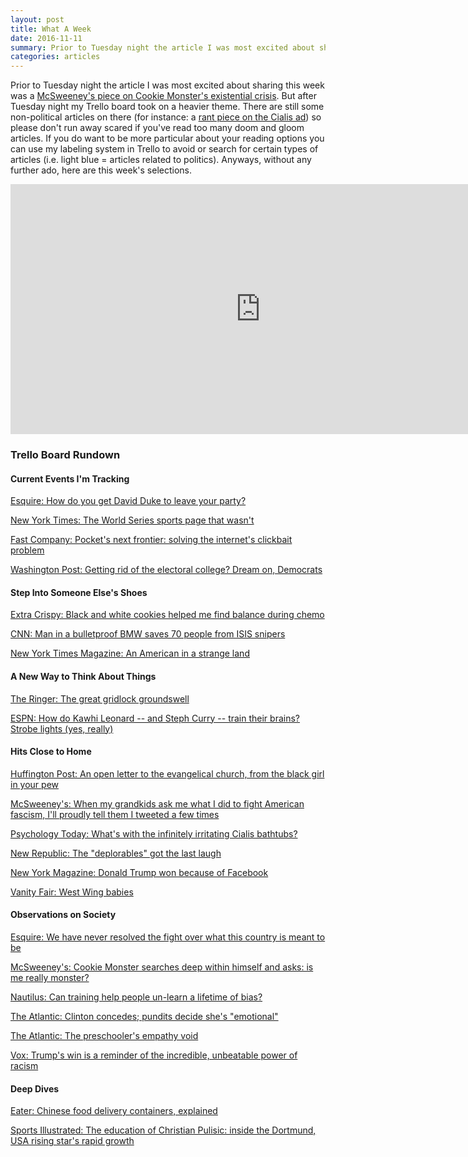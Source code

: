 ```yaml
---
layout: post
title: What A Week
date: 2016-11-11
summary: Prior to Tuesday night the article I was most excited about sharing this week was a McSweeney's piece on Cookie Monster's existential crisis. But after Tuesday night my Trello board took on a heavier theme...
categories: articles
---
```

Prior to Tuesday night the article I was most excited about sharing this week was a <a href="https://www.mcsweeneys.net/articles/cookie-monster-searches-deep-within-himself-and-asks-is-me-really-monster" onclick="trackOutboundLink('https://www.mcsweeneys.net/articles/cookie-monster-searches-deep-within-himself-and-asks-is-me-really-monster'); window.open(this.href); return false;">McSweeney's piece on Cookie Monster's existential crisis</a>. But after Tuesday night my Trello board took on a heavier theme. There are still some non-political articles on there (for instance: a <a href="https://www.psychologytoday.com/blog/psychoanalytic-excavation/201106/whats-the-infinitely-irritating-cialis-bathtubs" target="_blank" onclick="trackOutboundLink('https://www.psychologytoday.com/blog/psychoanalytic-excavation/201106/whats-the-infinitely-irritating-cialis-bathtubs'); return false;">rant piece on the Cialis ad</a>) so please don't run away scared if you've read too many doom and gloom articles. If you do want to be more particular about your reading options you can use my labeling system in Trello to avoid or search for certain types of articles (i.e. light blue = articles related to politics). Anyways, without any further ado, here are this week's selections.

<iframe src="https://trello.com/b/YhcLhdQ7.html" width="800" height="400" frameborder="0" style="border:0" allowfullscreen></iframe>

<h3>Trello Board Rundown</h3>

<h4>Current Events I'm Tracking</h4>

<a href="http://www.esquire.com/news-politics/a50215/david-duke-donald-trump-campaign-trail/" target="_blank" onclick="trackOutboundLink('http://esquire.com/news-politics/a50215/david-duke-donald-trump-campaign-trail/'); return false;">Esquire: How do you get David Duke to leave your party?</a>

<a href="http://www.nytimes.com/2016/11/05/insider/the-world-series-sports-page-that-wasnt.html?_r=0" target="_blank" onclick="trackOutboundLink('http://www.nytimes.com/2016/11/05/insider/the-world-series-sports-page-that-wasnt.html?_r=0'); return false;">New York Times: The World Series sports page that wasn't</a>

<a href="https://www.fastcompany.com/3064955/pockets-next-frontier-solving-the-internets-clickbait-problem" target="_blank" onclick="trackOutboundLink('https://www.fastcompany.com/3064955/pockets-next-frontier-solving-the-internets-clickbait-problem'); return false;">Fast Company: Pocket's next frontier: solving the internet's clickbait problem</a>

<a href="https://www.washingtonpost.com/news/the-fix/wp/2016/11/09/getting-rid-of-the-electoral-college-dream-on-democrats/" target="_blank" onclick="trackOutboundLink('https://www.washingtonpost.com/news/the-fix/wp/2016/11/09/getting-rid-of-the-electoral-college-dream-on-democrats/'); return false;">Washington Post: Getting rid of the electoral college? Dream on, Democrats</a>

<h4>Step Into Someone Else's Shoes</h4>

<a href="http://www.extracrispy.com/food/1379/black-and-white-cookies-helped-me-find-balance-during-chemo" target="_blank" onclick="trackOutboundLink('http://www.extracrispy.com/food/1379/black-and-white-cookies-helped-me-find-balance-during-chemo'); return false;">Extra Crispy: Black and white cookies helped me find balance during chemo</a>

<a href="http://www.cnn.com/2016/11/07/middleeast/bulletproof-bmw-isis-snipers/index.html" target="_blank" onclick="trackOutboundLink('http://www.cnn.com/2016/11/07/middleeast/bulletproof-bmw-isis-snipers/index.html'); return false;">CNN: Man in a bulletproof BMW saves 70 people from ISIS snipers</a>

<a href="http://www.nytimes.com/2016/11/06/magazine/an-american-in-a-strange-land.html" target="_blank" onclick="trackOutboundLink('http://www.nytimes.com/2016/11/06/magazine/an-american-in-a-strange-land.html'); return false;">New York Times Magazine: An American in a strange land</a>

<h4>A New Way to Think About Things</h4>

<a href="https://theringer.com/seattle-light-rail-ballot-measure-st3-56915860865#.cq7ktiy7u" target="_blank" onclick="trackOutboundLink('https://theringer.com/seattle-light-rail-ballot-measure-st3-56915860865#.cq7ktiy7u'); return false;">The Ringer: The great gridlock groundswell</a>

<a href="http://www.espn.com/nba/story/_/id/18002545/kawhi-leonard-strobe-light-training-nba" target="_blank" onclick="trackOutboundLink('http://www.espn.com/nba/story/_/id/18002545/kawhi-leonard-strobe-light-training-nba'); return false;">ESPN: How do Kawhi Leonard -- and Steph Curry -- train their brains? Strobe lights (yes, really)</a>

<h4>Hits Close to Home</h4>

<a href="http://m.huffpost.com/us/entry/us_5823bd6be4b0334571e0a633" target="_blank" onclick="trackOutboundLink('http://m.huffpost.com/us/entry/us_5823bd6be4b0334571e0a633'); return false;">Huffington Post: An open letter to the evangelical church, from the black girl in your pew</a>

<a href="https://www.mcsweeneys.net/articles/when-my-grandkids-ask-me-what-i-did-to-fight-american-fascism-ill-proudly-tell-them-i-tweeted-a-few-times" target="_blank" onclick="trackOutboundLink('https://www.mcsweeneys.net/articles/when-my-grandkids-ask-me-what-i-did-to-fight-american-fascism-ill-proudly-tell-them-i-tweeted-a-few-times'); return false;">McSweeney's: When my grandkids ask me what I did to fight American fascism, I'll proudly tell them I tweeted a few times</a>

<a href="https://www.psychologytoday.com/blog/psychoanalytic-excavation/201106/whats-the-infinitely-irritating-cialis-bathtubs" target="_blank" onclick="trackOutboundLink('https://www.psychologytoday.com/blog/psychoanalytic-excavation/201106/whats-the-infinitely-irritating-cialis-bathtubs'); return false;">Psychology Today: What's with the infinitely irritating Cialis bathtubs?</a>

<a href="https://newrepublic.com/article/138615/deplorables-got-last-laugh" target="_blank" onclick="trackOutboundLink('https://newrepublic.com/article/138615/deplorables-got-last-laugh'); return false;">New Republic: The "deplorables" got the last laugh</a>

<a href="http://nymag.com/selectall/2016/11/donald-trump-won-because-of-facebook.html" target="_blank" onclick="trackOutboundLink('http://nymag.com/selectall/2016/11/donald-trump-won-because-of-facebook.html'); return false;">New York Magazine: Donald Trump won because of Facebook</a>

<a href="http://www.vanityfair.com/news/2012/04/aaron-sorkin-west-wing" target="_blank" onclick="trackOutboundLink('http://www.vanityfair.com/news/2012/04/aaron-sorkin-west-wing'); return false;">Vanity Fair: West Wing babies</a>

<h4>Observations on Society</h4>

<a href="http://www.esquire.com/news-politics/politics/news/a50435/gettysburg-divided-nation/" target="_blank" onclick="trackOutboundLink('http://www.esquire.com/news-politics/politics/news/a50435/gettysburg-divided-nation/'); return false;">Esquire: We have never resolved the fight over what this country is meant to be</a>

<a href="https://www.mcsweeneys.net/articles/cookie-monster-searches-deep-within-himself-and-asks-is-me-really-monster" target="_blank" onclick="trackOutboundLink('https://www.mcsweeneys.net/articles/cookie-monster-searches-deep-within-himself-and-asks-is-me-really-monster'); return false;">McSweeney's: Cookie Monster searches deep within himself and asks: is me really monster?</a>

<a href="http://nautil.us/blog/can-training-help-people-un_learn-a-lifetime-of-racial-bias" target="_blank" onclick="trackOutboundLink('http://nautil.us/blog/can-training-help-people-un_learn-a-lifetime-of-racial-bias'); return false;">Nautilus: Can training help people un-learn a lifetime of bias?</a>

<a href="http://www.theatlantic.com/entertainment/archive/2016/11/clinton-concedes-cnn-emotional/507119/" target="_blank" onclick="trackOutboundLink('http://www.theatlantic.com/entertainment/archive/2016/11/clinton-concedes-cnn-emotional/507119/'); return false;">The Atlantic: Clinton concedes; pundits decide she's "emotional"</a>

<a href="http://www.theatlantic.com/education/archive/2016/11/the-authoritarian-minds-of-preschoolers/506312/" target="_blank" onclick="trackOutboundLink('http://www.theatlantic.com/education/archive/2016/11/the-authoritarian-minds-of-preschoolers/506312/'); return false;">The Atlantic: The preschooler's empathy void</a>

<a href="http://www.vox.com/policy-and-politics/2016/11/9/13571676/trump-win-racism-power" target="_blank" onclick="trackOutboundLink('http://www.vox.com/policy-and-politics/2016/11/9/13571676/trump-win-racism-power'); return false;">Vox: Trump's win is a reminder of the incredible, unbeatable power of racism</a>

<h4>Deep Dives</h4>

<a href="http://www.eater.com/2016/10/1/13110692/chinese-food-takeout-box-history" target="_blank" onclick="trackOutboundLink('http://www.eater.com/2016/10/1/13110692/chinese-food-takeout-box-history'); return false;">Eater: Chinese food delivery containers, explained</a>

<a href="http://www.si.com/planet-futbol/2016/11/09/christian-pulisic-borussia-dortmund-usmnt-usa" target="_blank" onclick="trackOutboundLink('http://www.si.com/planet-futbol/2016/11/09/christian-pulisic-borussia-dortmund-usmnt-usa'); return false;">Sports Illustrated: The education of Christian Pulisic: inside the Dortmund, USA rising star's rapid growth</a>
